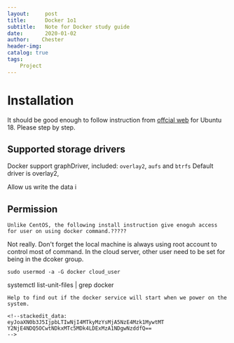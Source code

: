 ```yaml
---
layout:     post
title:      Docker 1o1
subtitle:   Note for Docker study guide
date:       2020-01-02
author:    Chester
header-img: 
catalog: true
tags:
    Project
---
```


# Installation
It should be good enough to follow instruction from [offcial web]([https://docs.docker.com/install/linux/docker-ce/ubuntu/](https://docs.docker.com/install/linux/docker-ce/ubuntu/)) for Ubuntu 18. 
Please step by step. 


## Supported storage drivers
Docker support graphDriver, included:
`overlay2`, `aufs` and `btrfs`
Default driver is overlay2,

Allow us write the data i

## Permission
```
Unlike CentOS, the following install instruction give enoguh access for user on using docker command.?????
```


Not really. Don't forget the local machine is always using root account to control most of command. In the cloud server, other user need to be set for being in the dcoker group.

``````
sudo usermod -a -G docker cloud_user
``````
systemctl list-unit-files | grep docker
```
Help to find out if the docker service will start when we power on the system.

<!--stackedit_data:
eyJoaXN0b3J5IjpbLTIwNjI4MTkyMzYsMjA5NzE4Mzk1MywtMT
Y2NjE4NDQ5OCwtNDkxMTc5MDk4LDExMzA1NDgwNzddfQ==
-->